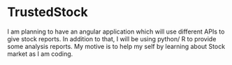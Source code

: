 # TrustedStock
I am planning to have an angular application which will use different APIs to give stock reports. In addition to that, I will be using python/ R to provide some analysis reports. My motive is to help my self by learning about Stock market as I am coding.
